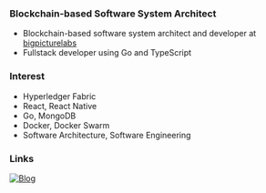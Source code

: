 ### Blockchain-based Software System Architect

* Blockchain-based software system architect and developer at [bigpicturelabs](https://bigpicturelabs.io)
* Fullstack developer using Go and TypeScript

### Interest

* Hyperledger Fabric
* React, React Native 
* Go, MongoDB
* Docker, Docker Swarm
* Software Architecture, Software Engineering

### Links

[![Blog](https://img.shields.io/badge/-Blog-%2321759B?style=flat&logo=wordpress&link=https://morphism0.wordpress.com)](https://morphism0.wordpress.com)
